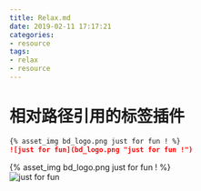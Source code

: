 ```yaml
---
title: Relax.md
date: 2019-02-11 17:17:21
categories:
- resource
tags:
- relax
- resource
---
```


# 相对路径引用的标签插件    
<!-- config.yml  post_asset_folder: true  -->
```MarkDown
{% asset_img bd_logo.png just for fun ! %}  
![just for fun](bd_logo.png "just for fun !")    
```
<!-- more -->
{% asset_img bd_logo.png just for fun ! %}  
![just for fun](bd_logo.png "just for fun !")  
